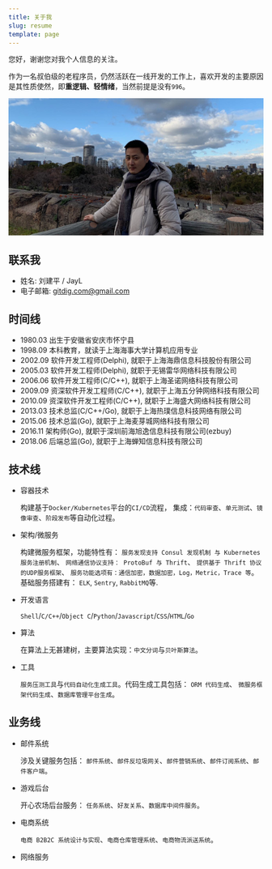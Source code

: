 ```yaml
---
title: 关于我
slug: resume
template: page
---
```


您好，谢谢您对我个人信息的关注。

作为一名叔伯级的老程序员，仍然活跃在一线开发的工作上，喜欢开发的主要原因是其性质使然，即**重逻辑、轻情绪**，当然前提是没有`996`。 

![](../images/jayl.png)

## 联系我

- 姓名: 刘建平 / JayL
- 电子邮箱: gitdig.com@gmail.com

## 时间线

- 1980.03 出生于安徽省安庆市怀宁县
- 1998.09 本科教育，就读于上海海事大学计算机应用专业
- 2002.09 软件开发工程师(Delphi), 就职于上海海鼎信息科技股份有限公司
- 2005.03 软件开发工程师(Delphi), 就职于无锡雷华网络科技有限公司
- 2006.06 软件开发工程师(C/C++), 就职于上海圣诺网络科技有限公司
- 2009.09 资深软件开发工程师(C/C++), 就职于上海五分钟网络科技有限公司
- 2010.09 资深软件开发工程师(C/C++), 就职于上海盛大网络科技有限公司
- 2013.03 技术总监(C/C++/Go), 就职于上海热璞信息科技网络有限公司
- 2015.06 技术总监(Go), 就职于上海麦芽城网络科技有限公司
- 2016.11 架构师(Go), 就职于深圳前海旭逸信息科技有限公司(ezbuy)
- 2018.06 后端总监(Go), 就职于上海蝉知信息科技有限公司

## 技术线

- 容器技术
  
  构建基于`Docker/Kubernetes`平台的`CI/CD`流程， 集成：`代码审查`、`单元测试`、`镜像审查`、`阶段发布`等自动化过程。

- 架构/微服务

  构建微服务框架，功能特性有： 
  `服务发现支持 Consul 发现机制 与 Kubernetes 服务注册机制`、
  `网络通信协议支持： ProtoBuf 与 Thrift`、
  `提供基于 Thrift 协议的UDP服务框架`、
  `服务功能选项有：通信加密，数据加密，Log，Metric，Trace 等`。
  基础服务搭建有： `ELK`, `Sentry`, `RabbitMQ`等.

- 开发语言

  `Shell`/`C/C++`/`Object C`/`Python`/`Javascript`/`CSS`/`HTML`/`Go`

- 算法

  在算法上无甚建树，主要算法实现：`中文分词`与`贝叶斯算法`。

- 工具

  `服务压测工具`与`代码自动化生成工具`。代码生成工具包括： `ORM 代码生成`、 `微服务框架代码生成`、`数据库管理平台生成`。

## 业务线

- 邮件系统
  
  涉及关键服务包括： `邮件系统`、`邮件反垃圾网关`、`邮件营销系统`、`邮件订阅系统`、`邮件客户端`。

- 游戏后台

  开心农场后台服务： `任务系统`、`好友关系`、`数据库中间件服务`。

- 电商系统
  
  `电商 B2B2C 系统设计与实现`、`电商仓库管理系统`、`电商物流派送系统`。

- 网络服务



